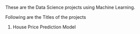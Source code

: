 These are the Data Science projects using Machine Learning.

Following are the Titles of the projects
1. House Price Prediction Model 
